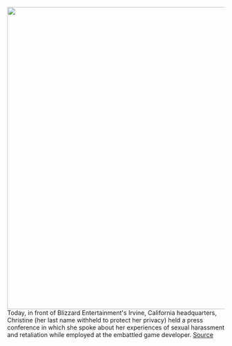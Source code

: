 <img src='https://cdn.vox-cdn.com/thumbor/MCawmJ9rLBwsj7VLUklzBCoDiWA=/0x0:2040x1360/1200x800/filters:focal(857x517:1183x843)/cdn.vox-cdn.com/uploads/chorus_image/image/70245840/acastro_210729_1777_blizzard_0002.0.jpg' width='700px' /><br/>
Today, in front of Blizzard Entertainment's Irvine, California headquarters, Christine (her last name withheld to protect her privacy) held a press conference in which she spoke about her experiences of sexual harassment and retaliation while employed at the embattled game developer.
<a href='https://www.theverge.com/2021/12/8/22823991/activision-blizzard-sexual-harassment-victim-press-conference'> Source <a/>